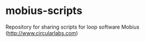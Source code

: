 # mobius-scripts
Repository for sharing scripts for loop software Mobius (http://www.circularlabs.com)

